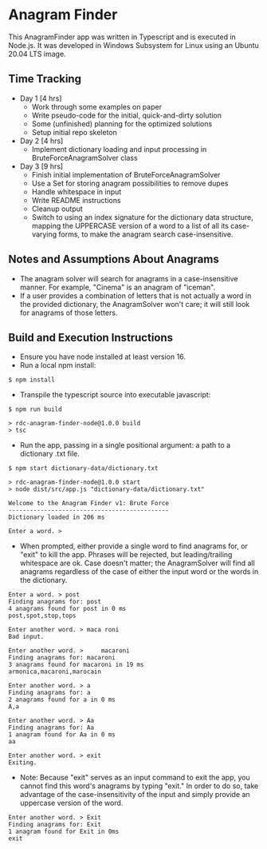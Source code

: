 # Anagram Finder

This AnagramFinder app was written in Typescript and is executed in Node.js.
It was developed in Windows Subsystem for Linux using an Ubuntu 20.04 LTS image.

## Time Tracking
- Day 1 [4 hrs]
    - Work through some examples on paper
    - Write pseudo-code for the initial, quick-and-dirty solution
    - Some (unfinished) planning for the optimized solutions 
    - Setup initial repo skeleton 
- Day 2 [4 hrs]
    - Implement dictionary loading and input processing in BruteForceAnagramSolver class
- Day 3 [9 hrs]
    - Finish initial implementation of BruteForceAnagramSolver
    - Use a Set for storing anagram possibilities to remove dupes
    - Handle whitespace in input
    - Write README instructions
    - Cleanup output
    - Switch to using an index signature for the dictionary data structure,
      mapping the UPPERCASE version of a word to a list of all its case-varying forms,
      to make the anagram search case-insensitive.
  
## Notes and Assumptions About Anagrams
- The anagram solver will search for anagrams in a case-insensitive manner.
  For example, "Cinema" is an anagram of "iceman".
- If a user provides a combination of letters that is not actually a word in the provided dictionary,
  the AnagramSolver won't care; it will still look for anagrams of those letters.
  
## Build and Execution Instructions

- Ensure you have node installed at least version 16.
- Run a local npm install:
```shell
$ npm install
```
- Transpile the typescript source into executable javascript:
```shell
$ npm run build

> rdc-anagram-finder-node@1.0.0 build
> tsc

```
- Run the app, passing in a single positional argument: a path to a dictionary .txt file.
```shell
$ npm start dictionary-data/dictionary.txt

> rdc-anagram-finder-node@1.0.0 start
> node dist/src/app.js "dictionary-data/dictionary.txt"

Welcome to the Anagram Finder v1: Brute Force
---------------------------------------------
Dictionary loaded in 206 ms

Enter a word. >
```
- When prompted, either provide a single word to find anagrams for, or "exit" to kill the app.
  Phrases will be rejected, but leading/trailing whitespace are ok.
  Case doesn't matter; the AnagramSolver will find all anagrams
  regardless of the case of either the input word or the words in the dictionary.
```shell
Enter a word. > post
Finding anagrams for: post
4 anagrams found for post in 0 ms
post,spot,stop,tops

Enter another word. > maca roni
Bad input.

Enter another word. >     macaroni
Finding anagrams for: macaroni
3 anagrams found for macaroni in 19 ms
armonica,macaroni,marocain

Enter another word. > a
Finding anagrams for: a
2 anagrams found for a in 0 ms
A,a

Enter another word. > Aa
Finding anagrams for: Aa
1 anagram found for Aa in 0 ms
aa

Enter another word. > exit
Exiting.
```
- Note: Because "exit" serves as an input command to exit the app,
  you cannot find this word's anagrams by typing "exit."
  In order to do so, take advantage of the case-insensitivity of the input and
  simply provide an uppercase version of the word.
```shell
Enter another word. > Exit
Finding anagrams for: Exit
1 anagram found for Exit in 0ms
exit
```